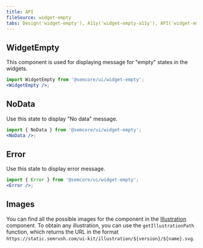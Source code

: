 ```yaml
---
title: API
fileSource: widget-empty
tabs: Design('widget-empty'), A11y('widget-empty-a11y'), API('widget-empty-api'), Example('widget-empty-code'), Changelog('widget-empty-changelog')
---
```


## WidgetEmpty

This component is used for displaying message for "empty" states in the widgets.

```jsx
import WidgetEmpty from '@semcore/ui/widget-empty';
<WidgetEmpty />;
```

<TypesView type="WidgetEmptyProps" :types={...types} />

## NoData

Use this state to display "No data" message.

```jsx
import { NoData } from '@semcore/ui/widget-empty';
<NoData />;
```

<TypesView type="WidgetNoDataProps" :types={...types} />

## Error

Use this state to display error message.

```jsx
import { Error } from '@semcore/ui/widget-empty';
<Error />;
```

<TypesView type="WidgetErrorProps" :types={...types} />

## Images

You can find all the possible images for the component in the [Illustration](/style/illustration/illustration-api/#getillustrationpath) component. To obtain any illustration, you can use the `getIllustrationPath` function, which returns the URL in the format `https://static.semrush.com/ui-kit/illustration/${version}/${name}.svg`.

<script setup>import { data as types } from '@types.data.ts';</script>